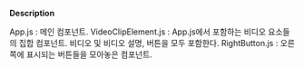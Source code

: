 <b>Description</b>

App.js : 메인 컴포넌트.
VideoClipElement.js : App.js에서 포함하는 비디오 요소들의 집합 컴포넌트. 비디오 및 비디오 설명, 버튼을 모두 포함한다.
RightButton.js : 오른쪽에 표시되는 버튼들을 모아놓은 컴포넌트.
